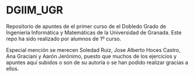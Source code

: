 # DGIIM_UGR

Repositorio de apuntes de el primer curso de el Dobledo Grado de Ingeniería Informática y Matemáticas de la Universidad de Granada. Este repo ha sido realizado por alumnos de 1º curso.

Especial mención se merecen Soledad Ruiz, Jose Alberto Hoces Castro, Ana Graciani y Aarón Jerónimo, puesto que muchos de los ejercicios y apuntes aquí subidos o son de su autoría o se han podido realizar gracias a ellos. 
